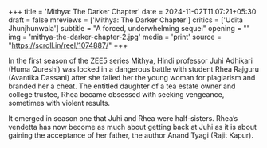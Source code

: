 +++
title = 'Mithya: The Darker Chapter'
date = 2024-11-02T11:07:21+05:30
draft = false
mreviews = ['Mithya: The Darker Chapter']
critics = ['Udita Jhunjhunwala']
subtitle = "A forced, underwhelming sequel"
opening = ""
img = 'mithya-the-darker-chapter-2.jpg'
media = 'print'
source = "https://scroll.in/reel/1074887/"
+++

In the first season of the ZEE5 series Mithya, Hindi professor Juhi Adhikari (Huma Qureshi) was locked in a dangerous battle with student Rhea Rajguru (Avantika Dassani) after she failed her the young woman for plagiarism and branded her a cheat. The entitled daughter of a tea estate owner and college trustee, Rhea became obsessed with seeking vengeance, sometimes with violent results.

It emerged in season one that Juhi and Rhea were half-sisters. Rhea’s vendetta has now become as much about getting back at Juhi as it is about gaining the acceptance of her father, the author Anand Tyagi (Rajit Kapur).
